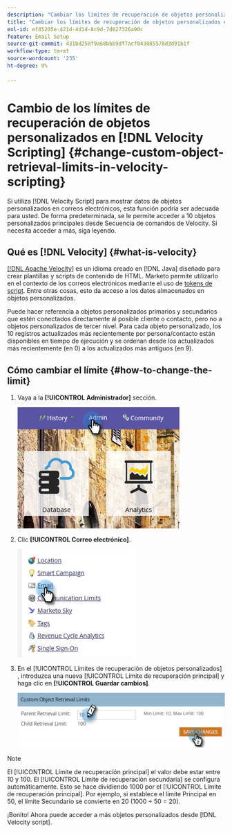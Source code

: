 ```yaml
---
description: "Cambiar los límites de recuperación de objetos personalizados en [!DNL Velocity Scripting] - Documentos de Marketo - Documentación del producto"
title: "Cambiar los límites de recuperación de objetos personalizados en [!DNL Velocity Scripting]"
exl-id: ef45205e-421d-4d1d-8c9d-7d627326a90c
feature: Email Setup
source-git-commit: 431bd258f9a68bbb9df7acf043085578d3d91b1f
workflow-type: tm+mt
source-wordcount: '235'
ht-degree: 0%

---
```


# Cambio de los límites de recuperación de objetos personalizados en [!DNL Velocity Scripting] {#change-custom-object-retrieval-limits-in-velocity-scripting}

Si utiliza [!DNL Velocity Script] para mostrar datos de objetos personalizados en correos electrónicos, esta función podría ser adecuada para usted. De forma predeterminada, se le permite acceder a 10 objetos personalizados principales desde Secuencia de comandos de Velocity. Si necesita acceder a más, siga leyendo.

## Qué es [!DNL Velocity] {#what-is-velocity}

[[!DNL Apache Velocity]](https://velocity.apache.org/) es un idioma creado en [!DNL Java] diseñado para crear plantillas y scripts de contenido de HTML. Marketo permite utilizarlo en el contexto de los correos electrónicos mediante el uso de [tokens de script](/help/marketo/product-docs/email-marketing/general/using-tokens/create-an-email-script-token.md). Entre otras cosas, esto da acceso a los datos almacenados en objetos personalizados.

Puede hacer referencia a objetos personalizados primarios y secundarios que estén conectados directamente al posible cliente o contacto, pero no a objetos personalizados de tercer nivel. Para cada objeto personalizado, los 10 registros actualizados más recientemente por persona/contacto están disponibles en tiempo de ejecución y se ordenan desde los actualizados más recientemente (en 0) a los actualizados más antiguos (en 9).

## Cómo cambiar el límite {#how-to-change-the-limit}

1. Vaya a la **[!UICONTROL Administrador]** sección.

   ![](assets/change-custom-object-retrieval-limits-in-velocity-scripting-1.png)

1. Clic **[!UICONTROL Correo electrónico]**.

   ![](assets/change-custom-object-retrieval-limits-in-velocity-scripting-2.png)

1. En el [!UICONTROL Límites de recuperación de objetos personalizados] , introduzca una nueva [!UICONTROL Límite de recuperación principal] y haga clic en **[!UICONTROL Guardar cambios]**.

   ![](assets/change-custom-object-retrieval-limits-in-velocity-scripting-3.png)

>[!NOTE]
>
>El [!UICONTROL Límite de recuperación principal] el valor debe estar entre 10 y 100. El [!UICONTROL Límite de recuperación secundaria] se configura automáticamente. Esto se hace dividiendo 1000 por el [!UICONTROL Límite de recuperación principal]. Por ejemplo, si establece el límite Principal en 50, el límite Secundario se convierte en 20 (1000 ÷ 50 = 20).

¡Bonito! Ahora puede acceder a más objetos personalizados desde [!DNL Velocity script].
